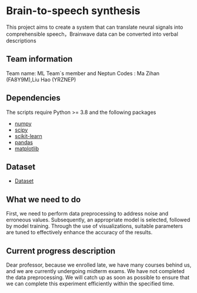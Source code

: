 # Brain-to-speech synthesis

This project aims to create a system that can translate neural signals into comprehensible speech，Brainwave data can be converted into verbal descriptions

## Team information

Team name: ML
Team`s member and Neptun Codes : Ma Zihan (FA8Y9M),Liu Hao (YRZNEP)

## Dependencies
The scripts require Python >= 3.8 and the following packages
* [numpy](http://www.numpy.org/)
* [scipy](https://www.scipy.org/scipylib/index.html)
* [scikit-learn](https://scikit-learn.org/stable/)
* [pandas](https://pandas.pydata.org/)
* [matplotlib]( https://matplotlib.org/)

## Dataset
* [Dataset]([https://pandas.pydata.org/](https://osf.io/nrgx6/))

## What we need to do
First, we need to perform data preprocessing to address noise and erroneous values. Subsequently, an appropriate model is selected, followed by model training. Through the use of visualizations, suitable parameters are tuned to effectively enhance the accuracy of the results.

## Current progress description
Dear professor, because we enrolled late, we have many courses behind us, and we are currently undergoing midterm exams. We have not completed the data preprocessing. We will catch up as soon as possible to ensure that we can complete this experiment efficiently within the specified time.
